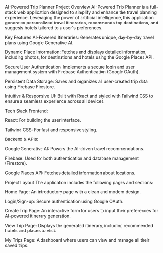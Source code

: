 AI-Powered Trip Planner
Project Overview
AI-Powered Trip Planner is a full-stack web application designed to simplify and enhance the travel planning experience. Leveraging the power of artificial intelligence, this application generates personalized travel itineraries, recommends top destinations, and suggests hotels tailored to a user's preferences.

Key Features
AI-Powered Itineraries: Generates unique, day-by-day travel plans using Google Generative AI.

Dynamic Place Information: Fetches and displays detailed information, including photos, for destinations and hotels using the Google Places API.

Secure User Authentication: Implements a secure login and user management system with Firebase Authentication (Google OAuth).

Persistent Data Storage: Saves and organizes all user-created trip data using Firebase Firestore.

Intuitive & Responsive UI: Built with React and styled with Tailwind CSS to ensure a seamless experience across all devices.

Tech Stack
Frontend:

React: For building the user interface.

Tailwind CSS: For fast and responsive styling.

Backend & APIs:

Google Generative AI: Powers the AI-driven travel recommendations.

Firebase: Used for both authentication and database management (Firestore).

Google Places API: Fetches detailed information about locations.

Project Layout
The application includes the following pages and sections:

Home Page: An introductory page with a clean and modern design.

Login/Sign-up: Secure authentication using Google OAuth.

Create Trip Page: An interactive form for users to input their preferences for AI-powered itinerary generation.

View Trip Page: Displays the generated itinerary, including recommended hotels and places to visit.

My Trips Page: A dashboard where users can view and manage all their saved trips.
